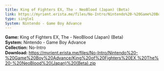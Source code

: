 ```yaml
---
title: King of Fighters EX, The - NeoBlood (Japan) (Beta)
link: https://myrient.erista.me/files/No-Intro/Nintendo%20-%20Game%20Boy%20Advance/King%20of%20Fighters%20EX,%20The%20-%20NeoBlood%20(Japan)%20(Beta).zip
type: single1
System: Nintendo - Game Boy Advance
---
```

<b>Game:</b> King of Fighters EX, The - NeoBlood (Japan) (Beta)<br>
<b>System:</b> Nintendo - Game Boy Advance<br>
<b>Collection:</b> No-Intro<br>
<b>Download:</b> https://myrient.erista.me/files/No-Intro/Nintendo%20-%20Game%20Boy%20Advance/King%20of%20Fighters%20EX,%20The%20-%20NeoBlood%20(Japan)%20(Beta).zip